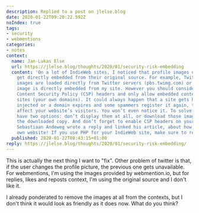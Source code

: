 ```yaml
---
description: Replied to a post on jlelse.blog
date: 2020-01-22T09:20:22.592Z
noIndex: true
tags:
- security
- webmentions
categories:
- notes
context:
  name: Jan-Lukas Else
  url: https://jlelse.blog/thoughts/2020/01/security-risk-embedding
  content: 'On a lot of IndieWeb sites, I noticed that profile images of webmentions
    get directly embedded from their original source. For example, Twitter profile
    images are loaded directly from Twitter servers (pbs.twimg.com) or even my profile
    image is directly embedded from my site. However you should consider enabling
    Content Security Policy (CSP) headers and only allow embedded content from trusted
    sites (your own domains). It could always happen that a site gets hacked and malware
    injected or a domain expires and some spammers register it again, that will also
    affect your website’s visitors. You won’t even notice it. To solve this, you basically
    have two options: don’t display them at all, or download those images and serve
    the downloaded copy. And don’t forget to enable CSP headers on your site! Update:
    Sebastiaan Andeweg wrote a reply and linked his article, about how he hacked his
    own website! If you use PHP for your IndieWeb site, make sure to read it!'
  published: 2020-01-22T08:43:15+01:00
reply: https://jlelse.blog/thoughts/2020/01/security-risk-embedding/
---
```


This is actually the next thing I want to "fix". Other problem of twitter is that, if the user changes the profile picture, the previous one gets unavailable. For webmentions, I'm using the images provided by webmention.io, but for replies, likes and reposts context, I'm using the original source and I don't like it.

I already ponderated to remove the images at all from the contexts, but I don't think it would look as friendly as it does now. What do you think?
